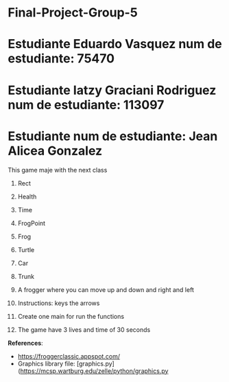 # Final-Project-Group-5
# Estudiante Eduardo Vasquez num de estudiante: 75470
# Estudiante Iatzy Graciani Rodriguez num de estudiante: 113097
# Estudiante  num de estudiante: Jean Alicea Gonzalez


This game maje with the next class

1. Rect
2. Health
3. Time
4. FrogPoint
6. Frog
7. Turtle
8. Car
9. Trunk

1. A frogger where you can move up and down and right and left
2. Instructions: keys the arrows
2. Create one main for run the functions
5. The game have 3 lives and time of 30 seconds

**References**:
* https://froggerclassic.appspot.com/
* Graphics library file: [graphics.py](https://mcsp.wartburg.edu/zelle/python/graphics.py

